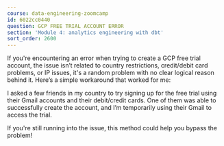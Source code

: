```yaml
---
course: data-engineering-zoomcamp
id: 6022cc0440
question: GCP FREE TRIAL ACCOUNT ERROR
section: 'Module 4: analytics engineering with dbt'
sort_order: 2600
---
```


If you're encountering an error when trying to create a GCP free trial account, the issue isn’t related to country restrictions, credit/debit card problems, or IP issues, it's a random problem with no clear logical reason behind it. Here’s a simple workaround that worked for me:

I asked a few friends in my country to try signing up for the free trial using their Gmail accounts and their debit/credit cards. One of them was able to successfully create the account, and I’m temporarily using their Gmail to access the trial.

If you're still running into the issue, this method could help you bypass the problem!

